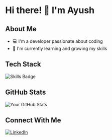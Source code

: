 # Hi there! 👋 I'm Ayush

## About Me
- 💻 I'm a developer passionate about coding
- 🌱 I'm currently learning and growing my skills

## Tech Stack
<img src="https://img.shields.io/badge/-Your%20Skills%20Here-blue" alt="Skills Badge"/>

## GitHub Stats
![Your GitHub Stats](https://github-readme-stats.vercel.app/api?username=ayush89912&show_icons=true&theme=radical)

## Connect With Me
[![LinkedIn](https://img.shields.io/badge/LinkedIn-Connect-blue)](https://www.linkedin.com/in/ayush-singh-09bb21337?utm_source=share&utm_campaign=share_via&utm_content=profile&utm_medium=android_app)
